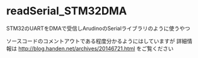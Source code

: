 # readSerial_STM32DMA
STM32のUARTをDMAで受信しArudinoのSerialライブラリのように使うやつ

ソースコードのコメントアウトである程度分かるようにはしていますが
詳細情報は
http://blog.handen.net/archives/20146721.html
をご覧ください
